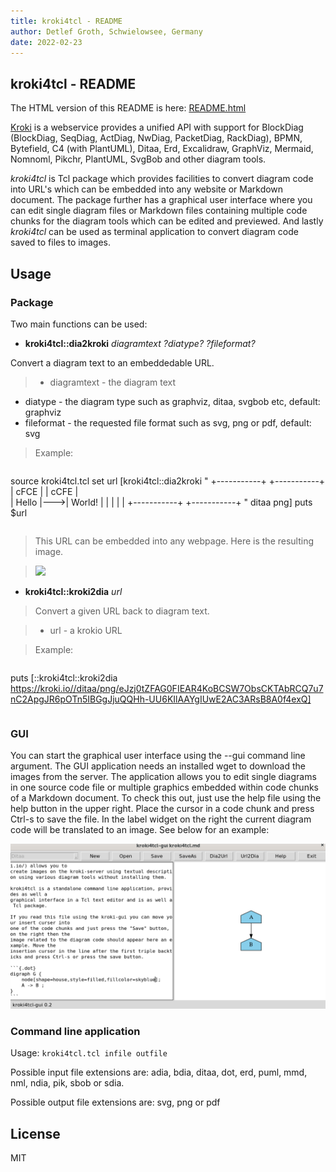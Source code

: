 ```yaml
---
title: kroki4tcl - README
author: Detlef Groth, Schwielowsee, Germany
date: 2022-02-23
---
```


## kroki4tcl - README

The HTML version of this README is here: [README.html](https://htmlpreview.github.io/?https://github.com/mittelmark/DGTcl/blob/master/lib/kroki4tcl/README.html)

[Kroki](https://kroki.io/) is a webservice provides a unified API with support for BlockDiag
(BlockDiag, SeqDiag, ActDiag, NwDiag, PacketDiag, RackDiag), BPMN, Bytefield,
C4 (with PlantUML), Ditaa, Erd, Excalidraw, GraphViz, Mermaid, Nomnoml,
Pikchr, PlantUML, SvgBob and other diagram tools. 

*kroki4tcl* is Tcl package which provides facilities to convert diagram code
into URL's which can be embedded into any website or Markdown document. The
package further has a graphical user interface where you can edit single
diagram files or Markdown files containing multiple code chunks for the
diagram tools which can be edited and previewed. And lastly *kroki4tcl* can be
used as terminal application to convert diagram code saved to files to images.

## Usage

### Package

Two main functions can be used:

* **kroki4tcl::dia2kroki** *diagramtext ?diatype? ?fileformat?*

Convert a diagram text to an embeddedable URL.

> - diagramtext - the diagram text
  - diatype - the diagram type such as graphviz, ditaa, svgbob etc, default: graphviz
  - fileformat - the requested file format such as svg, png or pdf, default: svg
  
> Example:

> ```{.tcl}
  source kroki4tcl.tcl
  set url [kroki4tcl::dia2kroki "
  +-----------+    +-----------+
  |    cFCE   |    |   cCFE    |    
  |   Hello   |--->|   World!  |
  |           |    |           |
  +-----------+    +-----------+
  " ditaa png]
  puts $url
>  ```

> This URL can be embedded into any webpage. Here is the resulting image.

> ![](https://kroki.io//ditaa/png/eJzj0tZFAG0FIEAR4KoBCSW7ObsCKTAbRCQ7u7nC2ApgJR6pOTn5IBGgJjuQQHh-UU6KIlAAYgIUwE2AC3ARsB8A0f4exQ)

* **kroki4tcl::kroki2dia** *url*

> Convert a given URL back to diagram text.

> - url - a krokio URL

> Example:

> ```{.tcl}
 puts [::kroki4tcl::kroki2dia https://kroki.io//ditaa/png/eJzj0tZFAG0FIEAR4KoBCSW7ObsCKTAbRCQ7u7nC2ApgJR6pOTn5IBGgJjuQQHh-UU6KIlAAYgIUwE2AC3ARsB8A0f4exQ]
> ```

### GUI

You can start the graphical user interface using the --gui command line
argument. The GUI application needs an installed wget to download the images
from the server. The application allows you to edit single diagrams in one
source code file or multiple graphics embedded within code chunks of a
Markdown document. To check this out, just use the help file using the help
button in the upper right. Place the cursor in a code chunk and press Ctrl-s
to save the file. In the label widget on the right the current diagram code
will be translated to an image. See below for an example:

![](examples/sample-markdown-gui.png)

### Command line application

Usage: `kroki4tcl.tcl infile outfile` 

Possible input file extensions are:  adia, bdia, ditaa, dot, erd, puml, mmd, nml, ndia, pik, sbob or sdia.

Possible output file extensions are: svg, png or pdf

## License

MIT



